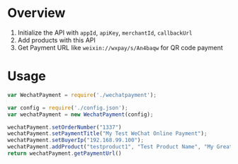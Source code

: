 # Overview
1. Initialize the API with `appId`, `apiKey`, `merchantId`, `callbackUrl`
2. Add products with this API
3. Get Payment URL like `weixin://wxpay/s/An4baqw` for QR code payment


# Usage
```javascript
var WechatPayment = require('./wechatpayment');

var config = require('./config.json');
var wechatPayment = new WechatPayment(config);

wechatPayment.setOrderNumber("1337")
wechatPayment.setPaymentTitle("My Test WeChat Online Payment");
wechatPayment.setBuyerIp("192.168.99.100");
wechatPayment.addProduct("testproduct1", "Test Product Name", "My Great product", 1, 999)
return wechatPayment.getPaymentUrl()
```
